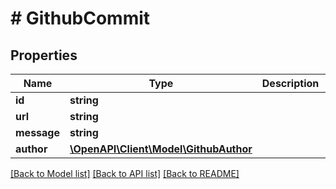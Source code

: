 # # GithubCommit

## Properties

Name | Type | Description | Notes
------------ | ------------- | ------------- | -------------
**id** | **string** |  |
**url** | **string** |  |
**message** | **string** |  |
**author** | [**\OpenAPI\Client\Model\GithubAuthor**](GithubAuthor.md) |  |

[[Back to Model list]](../../README.md#models) [[Back to API list]](../../README.md#endpoints) [[Back to README]](../../README.md)
